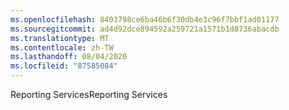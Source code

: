 ```yaml
---
ms.openlocfilehash: 8403798ce6ba46b6f30db4e3c96f7bbf1ad01177
ms.sourcegitcommit: ad4d92dce894592a259721a1571b1d8736abacdb
ms.translationtype: MT
ms.contentlocale: zh-TW
ms.lasthandoff: 08/04/2020
ms.locfileid: "87585084"
---
```

 <span data-ttu-id="e917b-101">Reporting Services</span><span class="sxs-lookup"><span data-stu-id="e917b-101">Reporting Services</span></span> 